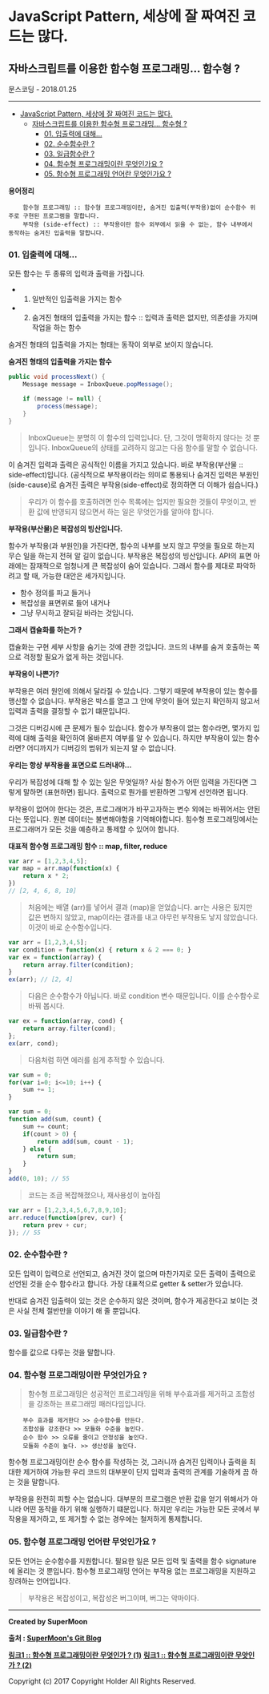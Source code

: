 
# JavaScript Pattern, 세상에 잘 짜여진 코드는 많다.
## 자바스크립트를 이용한 함수형 프로그래밍... 함수형 ?

<div class="pull-right"> 문스코딩 - 2018.01.25 </div>

---

<!-- @import "[TOC]" {cmd="toc" depthFrom=1 depthTo=6 orderedList=false} -->
<!-- code_chunk_output -->

* [JavaScript Pattern, 세상에 잘 짜여진 코드는 많다.](#javascript-pattern-세상에-잘-짜여진-코드는-많다)
	* [자바스크립트를 이용한 함수형 프로그래밍... 함수형 ?](#자바스크립트를-이용한-함수형-프로그래밍-함수형)
		* [01. 입출력에 대해...](#01-입출력에-대해)
		* [02. 순수함수란 ?](#02-순수함수란)
		* [03. 일급함수란 ?](#03-일급함수란)
		* [04. 함수형 프로그래밍이란 무엇인가요 ?](#04-함수형-프로그래밍이란-무엇인가요)
		* [05. 함수형 프로그래밍 언어란 무엇인가요 ?](#05-함수형-프로그래밍-언어란-무엇인가요)

<!-- /code_chunk_output -->


**용어정리**
```
    함수형 프로그래밍 :: 함수형 프로그래밍이란, 숨겨진 입출력(부작용)없이 순수함수 위주로 구현된 프로그램을 말합니다.
    부작용 (side-effect) :: 부작용이란 함수 외부에서 읽을 수 없는, 함수 내부에서 동작하는 숨겨진 입출력을 말합니다.
```

### 01. 입출력에 대해...

모든 함수는 두 종류의 입력과 출력을 가집니다.

- 1. 일반적인 입출력을 가지는 함수
- 2. 숨겨진 형태의 입출력을 가지는 함수 :: 입력과 출력은 없지만, 의존성을 가지며 작업을 하는 함수

숨겨진 형태의 입출력을 가지는 형태는 동작이 외부로 보이지 않습니다.

**숨겨진 형태의 입출력을 가지는 함수**
```java
public void processNext() {
    Message message = InboxQueue.popMessage();

    if (message != null) {
        process(message);
    }
}
```

> InboxQueue는 분명히 이 함수의 입력입니다. 단, 그것이 명확하지 않다는 것 뿐입니다.
> InboxQueue의 상태를 고려하지 않고는 다음 함수를 말할 수 없습니다.

이 숨겨진 입력과 출력은 공식적인 이름을 가지고 있습니다.
바로 부작용(부산물 :: side-effect)입니다.
(공식적으로 부작용이라는 의미로 통용되나 숨겨진 입력은 부원인(side-cause)로 숨겨진 출력은 부작용(side-effect)로 정의하면 더 이해가 쉽습니다.)

> 우리가 이 함수를 호출하려면 인수 목록에는 업지만 필요한 것들이 무엇이고,
> 반환 값에 반영되지 않으면서 하는 일은 무엇인가를 알아야 합니다.

**부작용(부산물)은 복잡성의 빙산입니다.**

함수가 부작용(과 부원인)을 가진다면, 함수의 내부를 보지 않고 무엇을 필요로 하는지 무슨 일을 하는지 전혀 알 길이 없습니다.
부작용은 복잡성의 빙산입니다. API의 표면 아래에는 잠재적으로 엄청나게 큰 복잡성이 숨어 있습니다.
그래서 함수를 제대로 파악하려고 할 때, 가능한 대안은 세가지입니다.

- 함수 정의를 파고 들거나
- 복잡성을 표면위로 들어 내거나
- 그냥 무시하고 잘되길 바라는 것입니다.

**그래서 캡슐화를 하는가 ?**

캡슐화는 구현 세부 사항을 숨기는 것에 관한 것입니다.
코드의 내부를 숨겨 호출하는 쪽으로 걱정할 필요가 없게 하는 것입니다.

**부작용이 나쁜가?**

부작용은 여러 원인에 의해서 달라질 수 있습니다.
그렇기 때문에 부작용이 있는 함수를 맹신할 수 없습니다.
부작용은 박스를 열고 그 안에 무엇이 들어 있는지 확인하지 않고서 입력과 출력을 결정할 수 없기 떄문입니다.

그것은 디버깅시에 큰 문제가 될수 있습니다.
함수가 부작용이 없는 함수라면, 몇가지 입력에 대해 출력을 확인하여 올바른지 여부를 알 수 있습니다.
하지만 부작용이 있는 함수라면? 어디까지가 디버깅의 범위가 되는지 알 수 없습니다.

**우리는 항상 부작용을 표면으로 드러내야...**

우리가 복잡성에 대해 할 수 있는 일은 무엇일까?
사실 함수가 어떤 입력을 가진다면 그렇게 말하면 (표현하면) 됩니다.
출력으로 뭔가를 반환하면 그렇게 선언하면 됩니다.

부작용이 없어야 한다는 것은, 프로그래머가 바꾸고자하는 변수 외에는 바뀌어서는 안된다는 뜻입니다.
원본 데이터는 불변해야함을 기억해야합니다.
힘수형 프로그래밍에서는 프로그래머가 모든 것을 예층하고 통제할 수 있어야 합니다.

**대표적 함수형 프로그래밍 함수 :: map, filter, reduce**

```js
var arr = [1,2,3,4,5];
var map = arr.map(function(x) {
    return x * 2;
})
// [2, 4, 6, 8, 10]
```

> 처음에는 배열 (arr)를 넣어서 결과 (map)을 얻었습니다.
> arr는 사용은 됬지만 값은 변하지 않았고, map이라는 결과를 내고 아무런 부작용도 낳지 않았습니다.
> 이것이 바로 순수함수입니다.

```js
var arr = [1,2,3,4,5];
var condition = function(x) { return x & 2 === 0; }
var ex = function(array) {
    return array.filter(condition);
}
ex(arr); // [2, 4]
```

> 다음은 순수함수가 아닙니다. 바로 condition 변수 때문입니다. 이를 순수함수로 바꿔 봅시다.

```js
var ex = function(array, cond) {
    return array.filter(cond);
};
ex(arr, cond);
```

> 다음처럼 하면 에러를 쉽게 추적할 수 있습니다.

```js
var sum = 0;
for(var i=0; i<=10; i++) {
    sum += 1;
}

var sum = 0;
function add(sum, count) {
    sum += count;
    if(count > 0) {
        return add(sum, count - 1);
    } else {
        return sum;
    }
}
add(0, 10); // 55
```

> 코드는 조금 복잡해졌으나, 재사용성이 높아짐

```js
var arr = [1,2,3,4,5,6,7,8,9,10];
arr.reduce(function(prev, cur) {
    return prev + cur;
}); // 55
```

### 02. 순수함수란 ?

모든 입력이 입력으로 선언되고, 숨겨진 것이 없으며
마찬가지로 모든 출력이 출력으로 선언된 것을 순수 함수라고 합니다.
가장 대표적으로 getter & setter가 있습니다.

반대로 숨겨진 입출력이 있는 것은 순수하지 않은 것이며,
함수가 제공한다고 보이는 것은 사실 전체 절반만을 이야기 해 줄 뿐입니다.

### 03. 일급함수란 ?

함수를 값으로 다루는 것을 말합니다.


### 04. 함수형 프로그래밍이란 무엇인가요 ?

> 함수형 프로그래밍은 성공적인 프로그래밍을 위해 부수효과를 제거하고 조합성을 강조하는 프로그래밍 패러다임입니다.

```
    부수 효과를 제거한다 >> 순수함수를 만든다.
    조합성을 강조한다 >> 모듈화 수준을 높인다.
    순수 함수 >> 오류를 줄이고 안정성을 높인다.
    모듈화 수준이 높다. >> 생산성을 높인다.
```

함수형 프로그래밍이란 순수 함수를 작성하는 것, 그러니까 숨겨진 입력이나 출력을 최대한 제거하여
가능한 우리 코드의 대부분이 단지 입력과 출력의 관계를 기술하게 끔 하는 것을 말합니다.

부작용을 완전히 피할 수는 없습니다.
대부분의 프로그램은 반환 값을 얻기 위해서가 아니라 어떤 동작을 하기 위해 실행하기 떄문입니다.
하지만 우리는 가능한 모든 곳에서 부작용을 제거하고, 또 제거할 수 없는 경우에는 철저하게 통제합니다.

### 05. 함수형 프로그래밍 언어란 무엇인가요 ?

모든 언어는 순수함수를 지원합니다.
필요한 일은 모든 입력 및 출력을 함수 signature에 올리는 것 뿐입니다.
함수형 프로그래밍 언어는 부작용 없는 프로그래밍을 지원하고 장려하는 언어입니다.

> 부작용은 복잡성이고, 복잡성은 버그이며, 버그는 악마이다.




---

**Created by SuperMoon**

**출처 : [SuperMoon's Git Blog](https://github.com/jm921106)**

**[링크1 :: 함수형 프로그래밍이란 무엇인가 ? (1)](https://medium.com/@jooyunghan/%ED%95%A8%EC%88%98%ED%98%95-%ED%94%84%EB%A1%9C%EA%B7%B8%EB%9E%98%EB%B0%8D%EC%9D%B4%EB%9E%80-%EB%AC%B4%EC%97%87%EC%9D%B8%EA%B0%80-fab4e960d263)**
**[링크1 :: 함수형 프로그래밍이란 무앗인가 ? (2)](https://www.zerocho.com/category/JavaScript/post/576cafb45eb04d4c1aa35078)**

Copyright (c) 2017 Copyright Holder All Rights Reserved.
